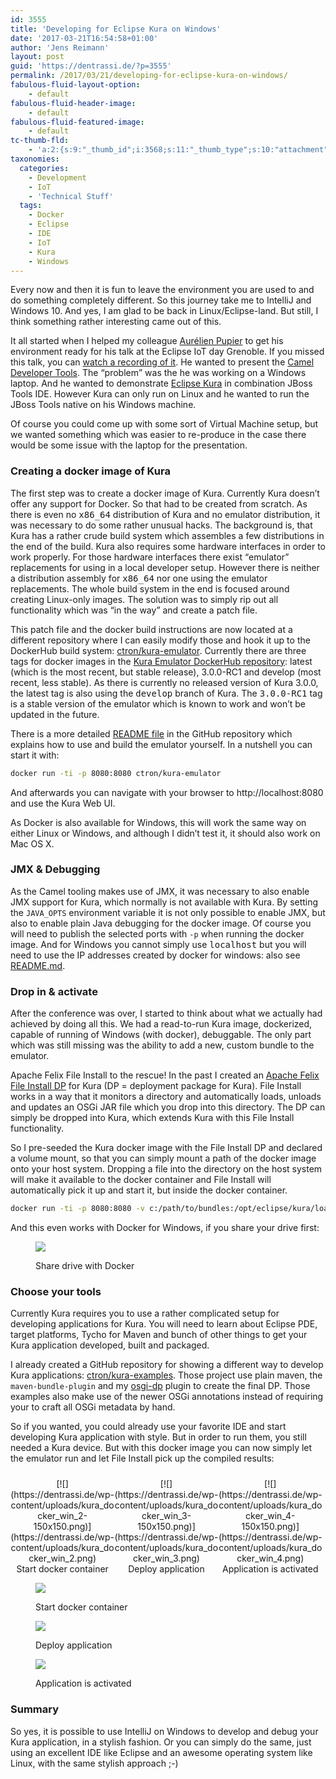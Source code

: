 ```yaml
---
id: 3555
title: 'Developing for Eclipse Kura on Windows'
date: '2017-03-21T16:54:58+01:00'
author: 'Jens Reimann'
layout: post
guid: 'https://dentrassi.de/?p=3555'
permalink: /2017/03/21/developing-for-eclipse-kura-on-windows/
fabulous-fluid-layout-option:
    - default
fabulous-fluid-header-image:
    - default
fabulous-fluid-featured-image:
    - default
tc-thumb-fld:
    - 'a:2:{s:9:"_thumb_id";i:3568;s:11:"_thumb_type";s:10:"attachment";}'
taxonomies:
  categories:
    - Development
    - IoT
    - 'Technical Stuff'
  tags:
    - Docker
    - Eclipse
    - IDE
    - IoT
    - Kura
    - Windows
---
```


Every now and then it is fun to leave the environment you are used to and do something completely different. So this journey take me to IntelliJ and Windows 10. And yes, I am glad to be back in Linux/Eclipse-land. But still, I think something rather interesting came out of this.

<!-- more -->

It all started when I helped my colleague [Aurélien Pupier](https://www.linkedin.com/in/aurelienpupier/) to get his environment ready for his talk at the Eclipse IoT day Grenoble. If you missed this talk, you can [watch a recording of it](https://gricad.univ-grenoble-alpes.fr/video/integration-apache-camel-eclipse-kura). He wanted to present the [Camel Developer Tools](https://tools.jboss.org/features/apachecamel.html). The <q>problem</q> was the he was working on a Windows laptop. And he wanted to demonstrate [Eclipse Kura](https://eclipse.org/kura) in combination JBoss Tools IDE. However Kura can only run on Linux and he wanted to run the JBoss Tools native on his Windows machine.

Of course you could come up with some sort of Virtual Machine setup, but we wanted something which was easier to re-produce in the case there would be some issue with the laptop for the presentation.

### Creating a docker image of Kura

The first step was to create a docker image of Kura. Currently Kura doesn’t offer any support for Docker. So that had to be created from scratch. As there is even no <tt>x86\_64</tt> distribution of Kura and no emulator distribution, it was necessary to do some rather unusual hacks. The background is, that Kura has a rather crude build system which assembles a few distributions in the end of the build. Kura also requires some hardware interfaces in order to work properly. For those hardware interfaces there exist <q>emulator</q> replacements for using in a local developer setup. However there is neither a distribution assembly for <tt>x86\_64</tt> nor one using the emulator replacements. The whole build system in the end is focused around creating Linux-only images. The solution was to simply rip out all functionality which was <q>in the way</q> and create a patch file.

This patch file and the docker build instructions are now located at a different repository where I can easily modify those and hook it up to the DockerHub build system: [ctron/kura-emulator](https://github.com/ctron/kura-emulator). Currently there are three tags for docker images in the [Kura Emulator DockerHub repository](https://hub.docker.com/r/ctron/kura-emulator/tags/): latest (which is the most recent, but stable release), 3.0.0-RC1 and develop (most recent, less stable). As there is currently no released version of Kura 3.0.0, the latest tag is also using the <tt>develop</tt> branch of Kura. The <tt>3.0.0-RC1</tt> tag is a stable version of the emulator which is known to work and won’t be updated in the future.

There is a more detailed [README file](https://github.com/ctron/kura-emulator/blob/master/README.md) in the GitHub repository which explains how to use and build the emulator yourself. In a nutshell you can start it with:

```bash
docker run -ti -p 8080:8080 ctron/kura-emulator
```

And afterwards you can navigate with your browser to http://localhost:8080 and use the Kura Web UI.

As Docker is also available for Windows, this will work the same way on either Linux or Windows, and although I didn’t test it, it should also work on Mac OS X.

### JMX &amp; Debugging

As the Camel tooling makes use of JMX, it was necessary to also enable JMX support for Kura, which normally is not available with Kura. By setting the `JAVA_OPTS` environment variable it is not only possible to enable JMX, but also to enable plain Java debugging for the docker image. Of course you will need to publish the selected ports with `-p` when running the docker image. And for Windows you cannot simply use <tt>localhost</tt> but you will need to use the IP addresses created by docker for windows: also see [README.md](https://github.com/ctron/kura-emulator/blob/master/README.md#running-with-jmx-enabled).

### Drop in &amp; activate

After the conference was over, I started to think about what we actually had achieved by doing all this. We had a read-to-run Kura image, dockerized, capable of running of Windows (with docker), debuggable. The only part which was still missing was the ability to add a new, custom bundle to the emulator.

Apache Felix File Install to the rescue! In the past I created an [Apache Felix File Install DP](https://dentrassi.de/kura-addons/#apache-file-install) for Kura (DP = deployment package for Kura). File Install works in a way that it monitors a directory and automatically loads, unloads and updates an OSGi JAR file which you drop into this directory. The DP can simply be dropped into Kura, which extends Kura with this File Install functionality.

So I pre-seeded the Kura docker image with the File Install DP and declared a volume mount, so that you can simply mount a path of the docker image onto your host system. Dropping a file into the directory on the host system will make it available to the docker container and File Install will automatically pick it up and start it, but inside the docker container.

```bash
docker run -ti -p 8080:8080 -v c:/path/to/bundles:/opt/eclipse/kura/load ctron/kura-emulator
```

And this even works with Docker for Windows, if you share your drive first:

<figure>

[![](https://dentrassi.de/wp-content/uploads/kura_docker_win_1.png)](https://dentrassi.de/wp-content/uploads/kura_docker_win_1.png)

<figcaption>Share drive with Docker</figcaption></figure>

### Choose your tools

Currently Kura requires you to use a rather complicated setup for developing applications for Kura. You will need to learn about Eclipse PDE, target platforms, Tycho for Maven and bunch of other things to get your Kura application developed, built and packaged.

I already created a GitHub repository for showing a different way to develop Kura applications: [ctron/kura-examples](https://github.com/ctron/kura-examples). Those project use plain maven, the `maven-bundle-plugin` and my [osgi-dp](https://ctron.github.io/osgi-dp/) plugin to create the final DP. Those examples also make use of the newer OSGi annotations instead of requiring your to craft all OSGi metadata by hand.

So if you wanted, you could already use your favorite IDE and start developing Kura application with style. But in order to run them, you still needed a Kura device. But with this docker image you can now simply let the emulator run and let File Install pick up the compiled results:

 <style>
			#gallery-3 {
				margin: auto;
			}
			#gallery-3 .gallery-item {
				float: left;
				margin-top: 10px;
				text-align: center;
				width: 33%;
			}
			#gallery-3 img {
				border: 2px solid #cfcfcf;
			}
			#gallery-3 .gallery-caption {
				margin-left: 0;
			}
			/* see gallery_shortcode() in wp-includes/media.php */
		</style><div class="gallery galleryid-3555 gallery-columns-3 gallery-size-thumbnail" id="gallery-3"><dl class="gallery-item"> <dt class="gallery-icon landscape"> [![](https://dentrassi.de/wp-content/uploads/kura_docker_win_2-150x150.png)](https://dentrassi.de/wp-content/uploads/kura_docker_win_2.png) </dt> <dd class="wp-caption-text gallery-caption" id="gallery-3-3566"> Start docker container </dd></dl><dl class="gallery-item"> <dt class="gallery-icon landscape"> [![](https://dentrassi.de/wp-content/uploads/kura_docker_win_3-150x150.png)](https://dentrassi.de/wp-content/uploads/kura_docker_win_3.png) </dt> <dd class="wp-caption-text gallery-caption" id="gallery-3-3567"> Deploy application </dd></dl><dl class="gallery-item"> <dt class="gallery-icon landscape"> [![](https://dentrassi.de/wp-content/uploads/kura_docker_win_4-150x150.png)](https://dentrassi.de/wp-content/uploads/kura_docker_win_4.png) </dt> <dd class="wp-caption-text gallery-caption" id="gallery-3-3568"> Application is activated </dd></dl>  
 </div>

<figure>

![](https://dentrassi.de/wp-content/uploads/kura_docker_win_2.png)

<figcaption>Start docker container</figcaption></figure>

<figure>

![](https://dentrassi.de/wp-content/uploads/kura_docker_win_3.png)

<figcaption>Deploy application</figcaption></figure>

<figure>

![](https://dentrassi.de/wp-content/uploads/kura_docker_win_4.png)

<figcaption>Application is activated</figcaption></figure>

### Summary

So yes, it is possible to use IntelliJ on Windows to develop and debug your Kura application, in a stylish fashion. Or you can simply do the same, just using an excellent IDE like Eclipse and an awesome operating system like Linux, with the same stylish approach ;-)
